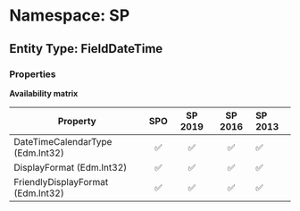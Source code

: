# Namespace: SP

## Entity Type: FieldDateTime

### Properties

**Availability matrix**

Property | SPO | SP 2019 | SP 2016 | SP 2013
----------|:---:|:-------:|:-------:|:-------
DateTimeCalendarType (Edm.Int32) | ✅ | ✅ | ✅ | ✅
DisplayFormat (Edm.Int32) | ✅ | ✅ | ✅ | ✅
FriendlyDisplayFormat (Edm.Int32) | ✅ | ✅ | ✅ | ✅

